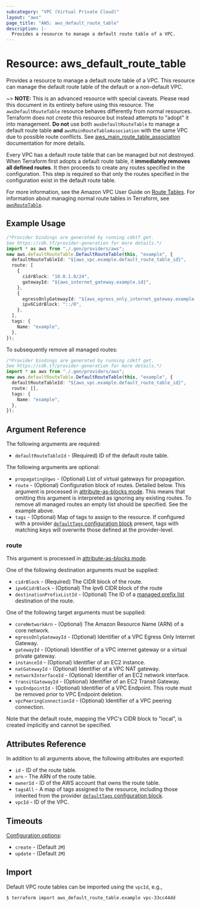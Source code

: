 ```yaml
---
subcategory: "VPC (Virtual Private Cloud)"
layout: "aws"
page_title: "AWS: aws_default_route_table"
description: |-
  Provides a resource to manage a default route table of a VPC.
---
```


# Resource: aws\_default\_route\_table

Provides a resource to manage a default route table of a VPC. This resource can manage the default route table of the default or a non-default VPC.

\~> **NOTE:** This is an advanced resource with special caveats. Please read this document in its entirety before using this resource. The `awsDefaultRouteTable` resource behaves differently from normal resources. Terraform does not *create* this resource but instead attempts to "adopt" it into management. **Do not** use both `awsDefaultRouteTable` to manage a default route table **and** `awsMainRouteTableAssociation` with the same VPC due to possible route conflicts. See [aws\_main\_route\_table\_association][tf-main-route-table-association] documentation for more details.

Every VPC has a default route table that can be managed but not destroyed. When Terraform first adopts a default route table, it **immediately removes all defined routes**. It then proceeds to create any routes specified in the configuration. This step is required so that only the routes specified in the configuration exist in the default route table.

For more information, see the Amazon VPC User Guide on [Route Tables](https://docs.aws.amazon.com/vpc/latest/userguide/VPC_Route_Tables.html). For information about managing normal route tables in Terraform, see [`awsRouteTable`](/docs/providers/aws/r/route_table.html).

## Example Usage

```typescript
/*Provider bindings are generated by running cdktf get.
See https://cdk.tf/provider-generation for more details.*/
import * as aws from "./.gen/providers/aws";
new aws.defaultRouteTable.DefaultRouteTable(this, "example", {
  defaultRouteTableId: "${aws_vpc.example.default_route_table_id}",
  route: [
    {
      cidrBlock: "10.0.1.0/24",
      gatewayId: "${aws_internet_gateway.example.id}",
    },
    {
      egressOnlyGatewayId: "${aws_egress_only_internet_gateway.example.id}",
      ipv6CidrBlock: "::/0",
    },
  ],
  tags: {
    Name: "example",
  },
});

```

To subsequently remove all managed routes:

```typescript
/*Provider bindings are generated by running cdktf get.
See https://cdk.tf/provider-generation for more details.*/
import * as aws from "./.gen/providers/aws";
new aws.defaultRouteTable.DefaultRouteTable(this, "example", {
  defaultRouteTableId: "${aws_vpc.example.default_route_table_id}",
  route: [],
  tags: {
    Name: "example",
  },
});

```

## Argument Reference

The following arguments are required:

* `defaultRouteTableId` - (Required) ID of the default route table.

The following arguments are optional:

* `propagatingVgws` - (Optional) List of virtual gateways for propagation.
* `route` - (Optional) Configuration block of routes. Detailed below. This argument is processed in [attribute-as-blocks mode](https://www.terraform.io/docs/configuration/attr-as-blocks.html). This means that omitting this argument is interpreted as ignoring any existing routes. To remove all managed routes an empty list should be specified. See the example above.
* `tags` - (Optional) Map of tags to assign to the resource. If configured with a provider [`defaultTags` configuration block](https://registry.terraform.io/providers/hashicorp/aws/latest/docs#default_tags-configuration-block) present, tags with matching keys will overwrite those defined at the provider-level.

### route

This argument is processed in [attribute-as-blocks mode](https://www.terraform.io/docs/configuration/attr-as-blocks.html).

One of the following destination arguments must be supplied:

* `cidrBlock` - (Required) The CIDR block of the route.
* `ipv6CidrBlock` - (Optional) The Ipv6 CIDR block of the route
* `destinationPrefixListId` - (Optional) The ID of a [managed prefix list](ec2_managed_prefix_list.html) destination of the route.

One of the following target arguments must be supplied:

* `coreNetworkArn` - (Optional) The Amazon Resource Name (ARN) of a core network.
* `egressOnlyGatewayId` - (Optional) Identifier of a VPC Egress Only Internet Gateway.
* `gatewayId` - (Optional) Identifier of a VPC internet gateway or a virtual private gateway.
* `instanceId` - (Optional) Identifier of an EC2 instance.
* `natGatewayId` - (Optional) Identifier of a VPC NAT gateway.
* `networkInterfaceId` - (Optional) Identifier of an EC2 network interface.
* `transitGatewayId` - (Optional) Identifier of an EC2 Transit Gateway.
* `vpcEndpointId` - (Optional) Identifier of a VPC Endpoint. This route must be removed prior to VPC Endpoint deletion.
* `vpcPeeringConnectionId` - (Optional) Identifier of a VPC peering connection.

Note that the default route, mapping the VPC's CIDR block to "local", is created implicitly and cannot be specified.

## Attributes Reference

In addition to all arguments above, the following attributes are exported:

* `id` - ID of the route table.
* `arn` - The ARN of the route table.
* `ownerId` - ID of the AWS account that owns the route table.
* `tagsAll` - A map of tags assigned to the resource, including those inherited from the provider [`defaultTags` configuration block](https://registry.terraform.io/providers/hashicorp/aws/latest/docs#default_tags-configuration-block).
* `vpcId` - ID of the VPC.

## Timeouts

[Configuration options](https://developer.hashicorp.com/terraform/language/resources/syntax#operation-timeouts):

* `create` - (Default `2M`)
* `update` - (Default `2M`)

## Import

Default VPC route tables can be imported using the `vpcId`, e.g.,

```console
$ terraform import aws_default_route_table.example vpc-33cc44dd
```

[aws-route-tables]: http://docs.aws.amazon.com/AmazonVPC/latest/UserGuide/VPC_Route_Tables.html#Route_Replacing_Main_Table

[tf-route-tables]: /docs/providers/aws/r/route_table.html

[tf-main-route-table-association]: /docs/providers/aws/r/main_route_table_association.html
